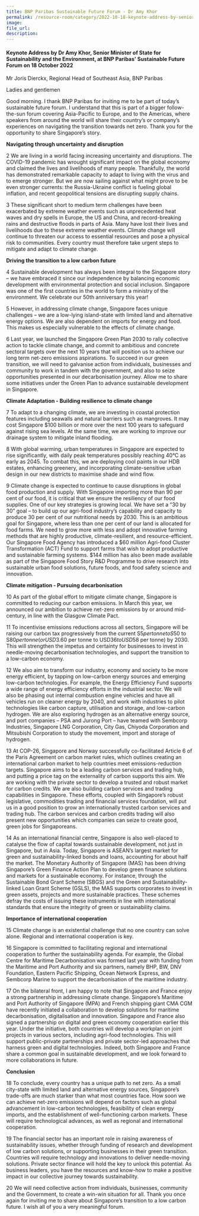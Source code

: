 ```yaml
---  
title: BNP Paribas Sustainable Future Forum - Dr Amy Khor  
permalink: /resource-room/category/2022-10-18-keynote-address-by-senior-minister-of-state-dr-amy-khor-at-bnp-paribas-sustainable-future-forum/
image:  
file_url:  
description:  
---  
```


#### Keynote Address by Dr Amy Khor, Senior Minister of State for Sustainability and the Environment, at BNP Paribas' Sustainable Future Forum on 18 October 2022  

Mr Joris Dierckx, Regional Head of Southeast Asia, BNP Paribas     

Ladies and gentlemen     

Good morning. I thank BNP Paribas for inviting me to be part of today’s sustainable future forum. I understand that this is part of a bigger follow-the-sun forum covering Asia-Pacific to Europe, and to the Americas, where speakers from around the world will share their country’s or company’s experiences on navigating the transition towards net zero. Thank you for the opportunity to share Singapore’s story.    

**Navigating through uncertainty and disruption**

2	We are living in a world facing increasing uncertainty and disruptions. The COVID-19 pandemic has wrought significant impact on the global economy and claimed the lives and livelihoods of many people. Thankfully, the world has demonstrated remarkable capacity to adapt to living with the virus and to emerge stronger.  But we are now sailing against what might prove to be even stronger currents: the Russia-Ukraine conflict is fueling global inflation, and recent geopolitical tensions are disrupting supply chains.    

3	These significant short to medium term challenges have been exacerbated by extreme weather events such as unprecedented heat waves and dry spells in Europe, the US and China, and record-breaking rains and destructive floods in parts of Asia. Many have lost their lives and livelihoods due to these extreme weather events. Climate change will continue to threaten our access to essential resources and pose a physical risk to communities. Every country must therefore take urgent steps to mitigate and adapt to climate change.   

**Driving the transition to a low carbon future** 

4	Sustainable development has always been integral to the Singapore story – we have embraced it since our independence by balancing economic development with environmental protection and social inclusion. Singapore was one of the first countries in the world to form a ministry of the environment. We celebrate our 50th anniversary this year!    

5	However, in addressing climate change, Singapore faces unique challenges – we are a low-lying island-state with limited land and alternative energy options. We are also dependent on imports for energy and food. This makes us especially vulnerable to the effects of climate change.     

6	Last year, we launched the Singapore Green Plan 2030 to rally collective action to tackle climate change, and commit to ambitious and concrete sectoral targets over the next 10 years that will position us to achieve our long term net-zero emissions aspirations. To succeed in our green transition, we will need to galvanise action from individuals, businesses and community to work in tandem with the government, and also to seize opportunities presented in our decarbonisation journey. Allow me to share some initiatives under the Green Plan to advance sustainable development in Singapore.   

**Climate Adaptation - Building resilience to climate change**

7	To adapt to a changing climate, we are investing in coastal protection features including seawalls and natural barriers such as mangroves. It may cost Singapore $100 billion or more over the next 100 years to safeguard against rising sea levels. At the same time, we are working to improve our drainage system to mitigate inland flooding.   

8	With global warming, urban temperatures in Singapore are expected to rise significantly, with daily peak temperatures possibly reaching 40°C as early as 2045. To combat this, we are deploying cool paints in our HDB estates, enhancing greenery, and incorporating climate-sensitive urban design in our new districts to maximise shade and wind flow.   

9	Climate change is expected to continue to cause disruptions in global food production and supply. With Singapore importing more than 90 per cent of our food, it is critical that we ensure the resiliency of our food supplies. One of our key strategies is growing local. We have set a “30 by 30” goal – to build up our agri-food industry’s capability and capacity to produce 30 per cent of our nutritional needs by 2030. This is an ambitious goal for Singapore, where less than one per cent of our land is allocated for food farms. We need to grow more with less and adopt innovative farming methods that are highly productive, climate-resilient, and resource-efficient. Our Singapore Food Agency has introduced a $60 million Agri-food Cluster Transformation (ACT) Fund to support farms that wish to adopt productive and sustainable farming systems. $144 million has also been made available as part of the Singapore Food Story R&D Programme to drive research into sustainable urban food solutions, future foods, and food safety science and innovation.   

**Climate mitigation - Pursuing decarbonisation** 

10	As part of the global effort to mitigate climate change, Singapore is committed to reducing our carbon emissions. In March this year, we announced our ambition to achieve net-zero emissions by or around mid-century, in line with the Glasgow Climate Pact.    

11	To incentivise emissions reductions across all sectors, Singapore will be raising our carbon tax progressively from the current S$5 per tonne to S$50 to S$80 per tonne (or USD$3.60 per tonne to USD$36 to USD$58 per tonne) by 2030. This will strengthen the impetus and certainty for businesses to invest in needle-moving decarbonisation technologies, and support the transition to a low-carbon economy.    

12	We also aim to transform our industry, economy and society to be more energy efficient, by tapping on low-carbon energy sources and emerging low-carbon technologies. For example, the Energy Efficiency Fund supports a wide range of energy efficiency efforts in the industrial sector. We will also be phasing out internal combustion engine vehicles and have all vehicles run on cleaner energy by 2040, and work with industries to pilot technologies like carbon capture, utilisation and storage, and low-carbon hydrogen. We are also exploring hydrogen as an alternative energy source, and port companies – PSA and Jurong Port – have teamed with Sembcorp Industries, Singapore LNG Corporation, City Gas, Chiyoda Corporation and Mitsubishi Corporation to study the movement, import and storage of hydrogen.   

13	At COP-26, Singapore and Norway successfully co-facilitated Article 6 of the Paris Agreement on carbon market rules, which outlines creating an international carbon market to help countries meet emissions-reduction targets. Singapore aims to be a leading carbon services and trading hub, and putting a price tag on the externality of carbon supports this aim. We are working with the private sector to develop a trusted and robust market for carbon credits. We are also building carbon services and trading capabilities in Singapore. These efforts, coupled with Singapore’s robust legislative, commodities trading and financial services foundation, will put us in a good position to grow an internationally trusted carbon services and trading hub. The carbon services and carbon credits trading will also present new opportunities which companies can seize to create good, green jobs for Singaporeans.   

14	As an international financial centre, Singapore is also well-placed to catalyse the flow of capital towards sustainable development, not just in Singapore, but in Asia. Today, Singapore is ASEAN’s largest market for green and sustainability-linked bonds and loans, accounting for about half the market. The Monetary Authority of Singapore (MAS) has been driving Singapore’s Green Finance Action Plan to develop green finance solutions and markets for a sustainable economy. For instance, through the Sustainable Bond Grant Scheme (SBGS) and the Green and Sustainability-linked Loan Grant Scheme (GSLS), the MAS supports corporates to invest in green assets, projects and more sustainable practices. These schemes defray the costs of issuing these instruments in line with international standards that ensure the integrity of green or sustainability claims.      

**Importance of international cooperation** 

15	Climate change is an existential challenge that no one country can solve alone. Regional and international cooperation is key.   

16  Singapore is committed to facilitating regional and international cooperation to further the sustainability agenda. For example, the Global Centre for Maritime Decarbonisation was formed last year with funding from the Maritime and Port Authority and six partners, namely BHP, BW, DNV Foundation, Eastern Pacific Shipping, Ocean Network Express, and Sembcorp Marine to support the decarbonisation of the maritime industry.          

17	On the bilateral front, I am happy to note that Singapore and France enjoy a strong partnership in addressing climate change. Singapore’s Maritime and Port Authority of Singapore (MPA) and French shipping giant CMA CGM have recently initiated a collaboration to develop solutions for maritime decarbonisation, digitalisation and innovation. Singapore and France also signed a partnership on digital and green economy cooperation earlier this year. Under the initiative, both countries will develop a workplan on joint projects in various sectors, including agri-food technologies. This will support public-private partnerships and private sector-led approaches that harness green and digital technologies. Indeed, both Singapore and France share a common goal in sustainable development, and we look forward to more collaborations in future.    

**Conclusion**

18	To conclude, every country has a unique path to net zero. As a small city-state with limited land and alternative energy sources, Singapore’s trade-offs are much starker than what most countries face. How soon we can achieve net-zero emissions will depend on factors such as global advancement in low-carbon technologies, feasibility of clean energy imports, and the establishment of well-functioning carbon markets. These will require technological advances, as well as regional and international cooperation.   

19	The financial sector has an important role in raising awareness of sustainability issues, whether through funding of research and development of low carbon solutions, or supporting businesses in their green transition. Countries will require technology and innovations to deliver needle-moving solutions. Private sector finance will hold the key to unlock this potential. As business leaders, you have the resources and know-how to make a positive impact in our collective journey towards sustainability.   

20	We will need collective action from individuals, businesses, community and the Government, to create a win-win situation for all. Thank you once again for inviting me to share about Singapore’s transition to a low carbon future. I wish all of you a very meaningful forum.   
